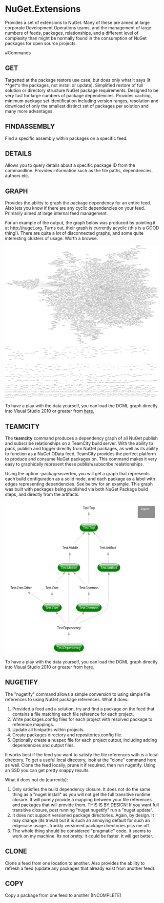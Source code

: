 # NuGet.Extensions

Provides a set of extensions to NuGet.  Many of these are aimed at large corporate Development Operations teams, and the management of large numbers of feeds, packages, relationships, and a different level of complexity than might be normally found in the consumption of NuGet packages for open source projects.

#Commands

## GET
Targetted at the package restore use case, but does only what it says (it **get*s the packages, not install or update).  Simplified restore of full solution or directory structure NuGet package requirements.  Designed to be very fast for large numbers of package dependencies.  Provides caching, minimum package set identification including version ranges, resolution and download of only the smallest distinct set of packages per solution and many more advantages.  

## FINDASSEMBLY
Find a specific assembly within packages on a specific feed.

## DETAILS
Allows you to query details about a specific package ID from the commandline.  Provides information such as the file paths, dependencies, authors etc.

## GRAPH
Provides the ability to graph the package dependency for an entire feed.  Also lets you know if there are any cyclic dependencies on your feed.  Primarily aimed at large internal feed management.

For an example of the output, the graph below was produced by pointing it at http://nuget.org.  Turns out, their graph is currently acyclic (this is a GOOD thing!).  There are quite a lot of disconnected graphs, and some quite interesting clusters of usage.  Worth a browse.

<img src="http://github.com/BenPhegan/NuGet.Extensions/raw/master/images/NuGetOrgDependencyGraph.png" alt="NuGet TeamCity Package Dependency Graph" height="500" width="700" />

To have a play with the data yourself, you can load the DGML graph directly into Visual Studio 2010 or greater from [here.](https://raw.github.com/BenPhegan/NuGet.Extensions/master/images/NuGetOrgDependencyGraph.dgml)

## TEAMCITY
The **teamcity** command produces a dependency graph of all NuGet publish and subscribe relationships on a TeamCity build server.  With the ability to pack, publish and trigger directly from NuGet packages, as well as its ability to function as a NuGet OData feed, TeamCity provides the perfect platform to produce and consume NuGet packages on.  This command makes it very easy to graphically represent these publish/subscribe realationships.

Using the option -packageasvertex, you will get a graph that represents each build configuration as a solid node, and each package as a label with edges representing dependencies.  See below for an example.  This graph was built with packages being published via both NuGet Package build steps, and directly from the artifacts.

<img src="http://github.com/BenPhegan/NuGet.Extensions/raw/master/images/TeamCityPackageTriggers.png" alt="NuGet TeamCity Package Dependency Graph" height="500" width="700" />

To have a play with the data yourself, you can load the DGML graph directly into Visual Studio 2010 or greater from [here.](https://raw.github.com/BenPhegan/NuGet.Extensions/master/images/TeamCityPackageTriggers.dgml)

## NUGETIFY
The "nugetify" command allows a simple conversion to using simple file references to using NuGet package references.  What it does:

1. Provided a feed and a solution, try and find a package on the feed that contains a file matching each file reference for each project.
1. Write packages.config files for each project with resolved package to reference mappings.
1. Update all hintpaths within projects.
1. Create packages directory and repositories.config file.
1. Optionally create a nuspec file for each project output, including adding dependencies and output files.

It works best if the feed you want to satisfy the file references with is a local directory.  To get a useful local directory, look at the "clone" command here as well.  Clone the feed locally, prune it if required, then run nugetify.  Using an SSD you can get pretty snappy results.

What it does not do (currently):

1. Only satisfies the build dependency closure.  It does not do the same thing as a "nuget install" as you will not get the full transitive runtime closure.  It will purely provide a mapping between your file references and packages that will provide them.  THIS IS BY DESIGN!  If you want full transitive closure, post running "nuget nugetify" run a "nuget update".
1. It does not support versioned package directories.  Again, by design.  It may change (its trivial) but it is such an annoying default for such an edgecase usage...frankly versioned package directories piss me off.
1. The whole thing should be considered "pragmatic" code.  It seems to work on my machine.  Its not pretty.  It could be faster.  It will get better.

## CLONE
Clone a feed from one location to another.  Also provides the ability to refresh a feed (update any packages that already exist from another feed).

## COPY
Copy a package from one feed to another (INCOMPLETE)


[1]: http://github.com/BenPhegan/NuGet.Extensions/raw/master/images/NuGetOrgDependencyGraph.png  "Optional title attribute"